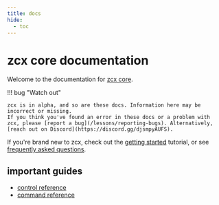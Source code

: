 ```yaml
---
title: docs
hide:
  - toc
---
```


# zcx core documentation

Welcome to the documentation for [zcx core](/).

!!! bug "Watch out"
    
    zcx is in alpha, and so are these docs. Information here may be incorrect or missing.
    If you think you've found an error in these docs or a problem with zcx, please [report a bug](/lessons/reporting-bugs). Alternatively, [reach out on Discord](https://discord.gg/djsmpyAUFS).

If you're brand new to zcx, check out the [getting started](/tutorials/getting-started) tutorial, or see [frequently asked questions](/reference/faq).

## important guides

- [control reference](/control-reference/z-control)
-  [command reference](/command-reference)